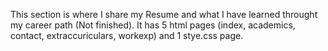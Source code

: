 This section is where I share my Resume and what I have learned throught my career path (Not finished). 
It has 5 html pages (index, academics, contact, extraccuriculars, workexp) and 1 stye.css page.
